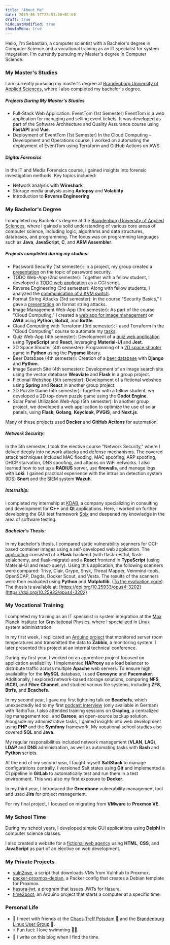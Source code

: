 ```yaml
---
title: "About Me"
date: 2019-06-17T23:53:00+01:00
draft: true
hideLastModified: true
showInMenu: true
---
```


Hello, I'm Sebastian, a computer scientist with a Bachelor's degree in Computer Science
and a vocational training as an IT specialist for system integration.
I'm currently pursuing my Master's degree in Computer Science.

### My Master's Studies

I am currently pursuing my master's degree at 
[Brandenburg University of Applied Sciences](https://www.th-brandenburg.de/startseite/), 
where I also completed my bachelor's degree.

##### Projects During My Master's Studies

- Full-Stack Web Application: EventTom (1st Semester)
    EventTom is a web application for managing and selling event tickets. It was developed as part of the Software Architecture and Quality Assurance course using **FastAPI** and **Vue**.
- Deployment of EventTom (1st Semester)
    In the Cloud Computing – Development and Operations course, I worked on automating the deployment of EventTom using Terraform and GitHub Actions on AWS.

##### Digital Forensics

In the IT and Media Forensics course, I gained insights into forensic investigation methods.
Key topics included:
  - Network analysis with **Wireshark**
  - Storage media analysis using **Autopsy** and **Volatility**
  - Introduction to **Reverse Engineering**


### My Bachelor's Degree

I completed my Bachelor's degree at the [Brandenburg University of Applied Sciences](https://www.th-brandenburg.de/startseite/), where I gained a solid understanding of various core areas of computer science, including logic, algorithms and data structures, databases, and programming.
The focus was on programming languages such as **Java**, **JavaScript**, **C**, and **ARM Assembler**.

##### Projects completed during my studies:

- Password Security (1st semester): In a project, my group created a [presentation](https://passwortunsicherheit.hackwiki.de/) on the topic of password security.
- TODO Web-App (2nd semester): Together with a fellow student, I developed a [TODO web application](https://github.com/53845714nF/OSWC-Semesteraufgabe) as a CGI script.
- Reverse Engineering (3rd semester): Along with fellow students, I analyzed the [communication of a KVM switch](https://github.com/53845714nF/Reverse_Engineering_KVM_Switch).
- Format String Attacks (3rd semester): In the course "Security Basics," I gave a [presentation](https://fsv.hackwiki.de) on format string attacks.
- Image Management Web-App (3rd semester): As part of the course "Cloud Computing," I created a [web app for image management](https://github.com/53845714nF/dockerize_bottletube) on **AWS** using **Python**, **Boto3**, and **Bottle**.
- Cloud Computing with Terraform (3rd semester): I used Terraform in the "Cloud Computing" course to automate my [tasks](https://github.com/53845714nF/Cloud_computing_basics).
- Quiz Web-App (4th semester): Development of a [quiz web application](https://github.com/53845714nF/TypeQuiz) using **TypeScript** and **React**, leveraging **Material-UI** and **Jest**.
- 2D Space Shooter (4th semester): Programming of a [2D space shooter game](https://github.com/53845714nF/excellent_space_shooter) in **Python** using the **Pygame** library.
- Beer Database (4th semester): Creation of a [beer database](https://github.com/53845714nF/Best_Beers) with **Django** and **Python**.
- Image Search Site (4th semester): Development of an image search site using the vector database **Weaviate** and **Flask** in a group project.
- Fictional Webshop (5th semester): Development of a fictional webshop using **Spring** and **React** in another group project.
- 2D Puzzle Game (5th semester): Together with a fellow student, we developed a 2D top-down puzzle game using the **Godot Engine**.
- Solar Panel Utilization Web-App (5th semester): In another group project, we developed a web application to optimize the use of solar panels, using **Flask**, **Golang**, **Keycloak**, **PVGIS**, and **Next.js**.

Many of these projects used **Docker** and **GitHub Actions** for automation.


##### Network Security:

In the 5th semester, I took the elective course "Network Security," where I delved deeply into network attacks and defense mechanisms. The covered attack techniques included MAC flooding, MAC spoofing, ARP spoofing, DHCP starvation, DNS spoofing, and attacks on WiFi networks.
I also learned how to set up a **RADIUS** server, use **firewalls**, and manage logs with **Loki**.
I gained practical experience with the intrusion detection system (IDS) **Snort** and the SIEM system **Wazuh**.

##### Internship:

I completed my internship at [KDAB](https://www.kdab.com/), a company specializing in consulting and development for **C++** and **Qt** applications. 
Here, I worked on further developing the GUI test framework [Spix](https://github.com/53845714nF/spix) and deepened my knowledge in the area of software testing.

##### Bachelor's Thesis:

In my bachelor's thesis, I compared static vulnerability scanners for OCI-based container images using a self-developed web application.
The [application](https://github.com/53845714nF/MarketMinder) consisted of a **Flask** backend (with flask-restful, flask-sqlalchemy, and flask-migrate) and a **React** frontend in **TypeScript** (using Material-UI and react-query).
Using this application, the following scanners were compared: Trivy, Clair, Grype, Snyk, Threat Mapper, Veinmind-tools, OpenSCAP, Dagda, Docker Scout, and Vesta. The results of the scanners were then evaluated using **Python** and **Matplotlib**. ([To the evaluation code](https://github.com/53845714nF/analysis_market_minder)).
The thesis is available at: [https://doi.org/10.25933/opus4-3202](https://doi.org/10.25933/opus4-3202)

### My Vocational Training

I completed my training as an IT specialist in system integration at the [Max Planck Institute for Gravitational Physics](https://www.aei.mpg.de/), where I specialized in Linux system administration.

In my first week, I replicated an [Arduino project](https://github.com/marcofischer/arduino-zabbix-agent) that monitored server room temperatures and transmitted the data to **Zabbix**, a monitoring system. I later presented this project at an internal technical conference.

During my first year, I worked on an apprentice project focused on application availability. I implemented **HAProxy** as a load balancer to distribute traffic across multiple **Apache** web servers. To ensure high availability for the **MySQL** database, I used **Corosync** and **Pacemaker**.
Additionally, I explored network-based storage solutions, comparing **NFS**, **iSCSI**, and **Fibre Channel**, and studied various file systems, including **ZFS**, **Btrfs**, and **Bcachefs**.

In my second year, I gave my first lightning talk on **Bcachefs**, which unexpectedly led to my first [podcast interview](https://www.radiotux.de/index.php?/archives/2019/09.html) (only available in German) with RadioTux.
I also attended training sessions on **Graylog**, a centralized log management tool, and **Bareos**, an open-source backup solution.
Alongside my administrative tasks, I gained insights into web development using **PHP** and the **Symfony** framework.
My vocational school studies also covered **SQL** and **Java**.

My regular responsibilities included network management (**VLAN**, **LAG**), **LDAP** and **DNS** administration, as well as automating tasks with **Bash** and **Python** scripts.

At the end of my second year, I taught myself **SaltStack** to manage configurations centrally. I versioned Salt states using **Git** and implemented a CI pipeline in **GitLab** to automatically test and run them in a test environment.
This was also my first exposure to **Docker**.

In my third year, I introduced the **Greenbone** vulnerability management tool and used **Jira** for project management.

For my final project, I focused on migrating from **VMware** to **Proxmox VE**.

### My School Time

During my school years, I developed simple GUI applications using **Delphi** in computer science classes.

I also created a website for a [fictional web agency](https://think.hackwiki.de/) using **HTML**, **CSS**, and **JavaScript** as part of an elective on web development.


### My Private Projects

- [vuln2pve](https://github.com/53845714nF/vuln2pve), a script that downloads VMs from Vulnhub to Proxmox.
- [packer-proxmox-debian](https://github.com/53845714nF/packer-proxmox-debian), a Packer config that creates a Debian template for Proxmox.
- [hasura-jwt](https://github.com/53845714nF/hasura-jwt), a program that issues JWTs for Hasura.
- [time2boot](https://github.com/53845714nF/time2boot), an Arduino project that starts a computer at a specific time.

### Personal Life

- 👯 I meet with friends at the [Chaos Treff Potsdam](https://www.ccc-p.org/) 🚀 and the [Brandenburg Linux User Group](https://www.bralug.de/) 🐧.
- ⚡ Fun fact: I love swimming 🏊‍♂️.
- 📝 I write on this blog when I find the time.